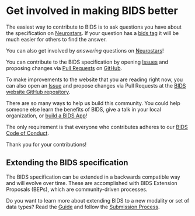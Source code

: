 # Get involved in making BIDS better

The easiest way to contribute to BIDS is to ask questions you have about the specification on
[Neurostars](https://neurostars.org).
If your question has a
[bids tag](https://neurostars.org/search?q=tags%3Abids)
it will be much easier for others to find the answer.

You can also get involved by _answering_ questions on
[Neurostars](https://neurostars.org/search?q=tags%3Abids)!

You can contribute to the BIDS specification by opening
[Issues](https://github.com/bids-standard/bids-specification/issues)
and proposing changes via
[Pull Requests](https://github.com/bids-standard/bids-specification/pulls)
on
[GitHub](https://github.com/bids-standard/bids-specification).

To make improvements to the website that you are reading right now, you can also open an
[Issue](https://github.com/bids-standard/bids-website/issues)
and propose changes via Pull Requests at the
[BIDS website GitHub repository](https://github.com/bids-standard/bids-website).

There are so many ways to help us build this community.
You could help someone else learn the benefits of BIDS, give a talk in your local organization, or
[build a BIDS App](https://bids-apps.neuroimaging.io/)!

The only requirement is that everyone who contributes adheres to our
[BIDS Code of Conduct](https://github.com/bids-standard/bids-specification/blob/master/CODE_OF_CONDUCT.md).

Thank you for your contributions!

## Extending the BIDS specification

The BIDS specification can be extended in a backwards compatible way and will evolve over time.
These are accomplished with BIDS Extension Proposals (BEPs), which are community-driven processes.

Do you want to learn more about extending BIDS to a new modality or set of data types?
Read the [Guide](https://bids-extensions.readthedocs.io/en/latest/guide/)
and follow the [Submission Process](https://bids-extensions.readthedocs.io/en/latest/submission/).
